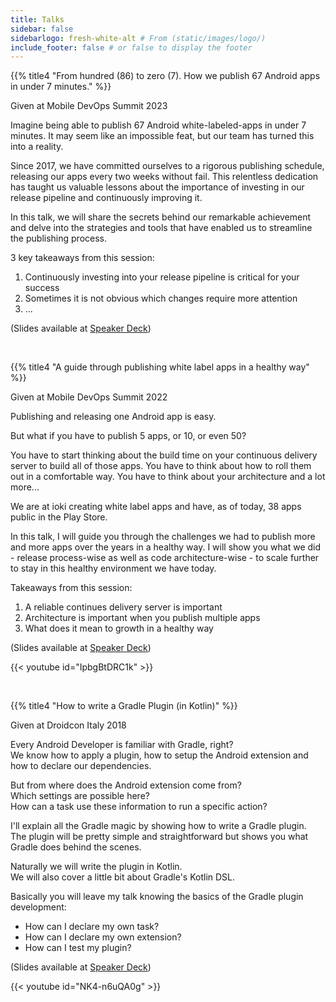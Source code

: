 ```yaml
---
title: Talks
sidebar: false
sidebarlogo: fresh-white-alt # From (static/images/logo/)
include_footer: false # or false to display the footer
---
```


{{% title4 "From hundred (86) to zero (7). How we publish 67 Android apps in under 7 minutes." %}}

Given at Mobile DevOps Summit 2023

Imagine being able to publish 67 Android white-labeled-apps in under 7 minutes. It may seem like an impossible feat, but our team has turned this into a reality.

Since 2017, we have committed ourselves to a rigorous publishing schedule, releasing our apps every two weeks without fail. This relentless dedication has taught us valuable lessons about the importance of investing in our release pipeline and continuously improving it.

In this talk, we will share the secrets behind our remarkable achievement and delve into the strategies and tools that have enabled us to streamline the publishing process.

3 key takeaways from this session: 
1. Continuously investing into your release pipeline is critical for your success
2. Sometimes it is not obvious which changes require more attention
3. ...

(Slides available at [Speaker Deck](https://speakerdeck.com/stefma/from-hundred-86-to-zero-7-how-we-publish-67-android-apps-in-under-7-minutes))

</br>

{{% title4 "A guide through publishing white label apps in a healthy way" %}}

Given at Mobile DevOps Summit 2022

Publishing and releasing one Android app is easy.

But what if you have to publish 5 apps, or 10, or even 50?

You have to start thinking about the build time on your continuous delivery server to build all of those apps. You have to think about how to roll them out in a comfortable way. You have to think about your architecture and a lot more...

We are at ioki creating white label apps and have, as of today, 38 apps public in the Play Store.

In this talk, I will guide you through the challenges we had to publish more and more apps over the years in a healthy way. I will show you what we did - release process-wise as well as code architecture-wise - to scale further to stay in this healthy environment we have today.

Takeaways from this session:
1. A reliable continues delivery server is important
2. Architecture is important when you publish multiple apps
3. What does it mean to growth in a healthy way

(Slides available at [Speaker Deck](https://speakerdeck.com/stefma/a-guide-through-publishing-white-label-apps-in-a-healthy-way))

{{< youtube id="IpbgBtDRC1k" >}}

</br>

{{% title4 "How to write a Gradle Plugin (in Kotlin)" %}}

Given at Droidcon Italy 2018

Every Android Developer is familiar with Gradle, right?</br>
We know how to apply a plugin, how to setup the Android extension and how to declare our dependencies.

But from where does the Android extension come from?</br>
Which settings are possible here?</br>
How can a task use these information to run a specific action?

I'll explain all the Gradle magic by showing how to write a Gradle plugin.</br>
The plugin will be pretty simple and straightforward but shows you what Gradle does behind the scenes.

Naturally we will write the plugin in Kotlin.</br>
We will also cover a little bit about Gradle's Kotlin DSL.

Basically you will leave my talk knowing the basics of the Gradle plugin development:
* How can I declare my own task?
* How can I declare my own extension?
* How can I test my plugin?

(Slides available at [Speaker Deck](https://speakerdeck.com/stefma/how-to-write-gradle-plugins-in-kotlin))

{{< youtube id="NK4-n6uQA0g" >}}